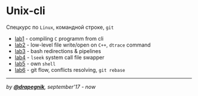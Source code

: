 # Unix-cli
Спецкурс по `Linux`, командной строке, `git`

* [lab1](https://github.com/Drapegnik/bsu/tree/master/unix-cli/lab1) - compiling `C` programm from cli
* [lab2](https://github.com/Drapegnik/bsu/tree/master/unix-cli/lab2) - low-level file write/open on `C++`, `dtrace` command
* [lab3](https://github.com/Drapegnik/bsu/tree/master/unix-cli/lab3) - bash redirections & pipelines
* [lab4](https://github.com/Drapegnik/bsu/tree/master/unix-cli/lab4) - `lseek` system call file swapper
* [lab5](https://github.com/Drapegnik/bsu/tree/master/unix-cli/lab5) - own `shell`
* [lab6](https://github.com/Drapegnik/bsu/tree/master/unix-cli/lab6) - git flow, conflicts resolving, `git rebase`

***
*by [**@drapegnik**](https://github.com/Drapegnik), september'17 - now*
